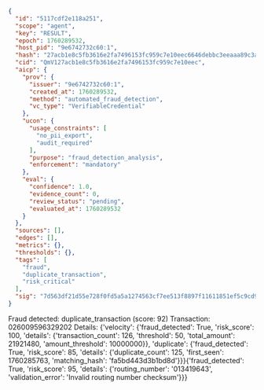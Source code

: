 ```json
{
  "id": "5117cdf2e118a251",
  "scope": "agent",
  "key": "RESULT",
  "epoch": 1760289532,
  "host_pid": "9e6742732c60:1",
  "hash": "27acb1e8c5fb3616e2fa7496153fc959c7e10eec6646debbc3eeaaa89c3a256e",
  "cid": "QmV127acb1e8c5fb3616e2fa7496153fc959c7e10eec",
  "aicp": {
    "prov": {
      "issuer": "9e6742732c60:1",
      "created_at": 1760289532,
      "method": "automated_fraud_detection",
      "vc_type": "VerifiableCredential"
    },
    "ucon": {
      "usage_constraints": [
        "no_pii_export",
        "audit_required"
      ],
      "purpose": "fraud_detection_analysis",
      "enforcement": "mandatory"
    },
    "eval": {
      "confidence": 1.0,
      "evidence_count": 0,
      "review_status": "pending",
      "evaluated_at": 1760289532
    }
  },
  "sources": [],
  "edges": [],
  "metrics": {},
  "thresholds": {},
  "tags": [
    "fraud",
    "duplicate_transaction",
    "risk_critical"
  ],
  "sig": "7d563df21d55e728f0fd5a5a1274563cf7ee513f8897f11611851ef5c9cd922a"
}
```

Fraud detected: duplicate_transaction (score: 92)
Transaction: 026009596329202
Details: {'velocity': {'fraud_detected': True, 'risk_score': 100, 'details': {'transaction_count': 126, 'threshold': 50, 'total_amount': 21921480, 'amount_threshold': 10000000}}, 'duplicate': {'fraud_detected': True, 'risk_score': 85, 'details': {'duplicate_count': 125, 'first_seen': 1760285763, 'matching_hash': 'fa5bd443d3b1bd8d'}}}{'fraud_detected': True, 'risk_score': 95, 'details': {'routing_number': '013419643', 'validation_error': 'Invalid routing number checksum'}}}